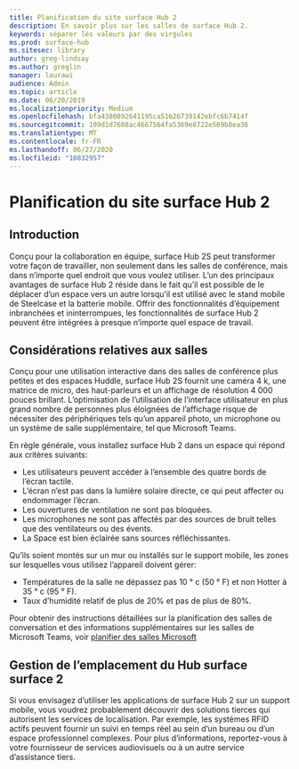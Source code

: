 ```yaml
---
title: Planification du site surface Hub 2
description: En savoir plus sur les salles de surface Hub 2.
keywords: séparer les valeurs par des virgules
ms.prod: surface-hub
ms.sitesec: library
author: greg-lindsay
ms.author: greglin
manager: laurawi
audience: Admin
ms.topic: article
ms.date: 06/20/2019
ms.localizationpriority: Medium
ms.openlocfilehash: bfa4380892641195ca51626739142ebfc6b7414f
ms.sourcegitcommit: 109d1d7608ac4667564fa5369e8722e569b8ea36
ms.translationtype: MT
ms.contentlocale: fr-FR
ms.lasthandoff: 06/27/2020
ms.locfileid: "10832957"
---
```

# Planification du site surface Hub 2

## Introduction

Conçu pour la collaboration en équipe, surface Hub 2S peut transformer votre façon de travailler, non seulement dans les salles de conférence, mais dans n’importe quel endroit que vous voulez utiliser. L’un des principaux avantages de surface Hub 2 réside dans le fait qu’il est possible de le déplacer d’un espace vers un autre lorsqu’il est utilisé avec le stand mobile de Steelcase et la batterie mobile. Offrir des fonctionnalités d’équipement inbranchées et ininterrompues, les fonctionnalités de surface Hub 2 peuvent être intégrées à presque n’importe quel espace de travail.

## Considérations relatives aux salles

Conçu pour une utilisation interactive dans des salles de conférence plus petites et des espaces Huddle, surface Hub 2S fournit une caméra 4 k, une matrice de micro, des haut-parleurs et un affichage de résolution 4 000 pouces brillant. L’optimisation de l’utilisation de l’interface utilisateur en plus grand nombre de personnes plus éloignées de l’affichage risque de nécessiter des périphériques tels qu’un appareil photo, un microphone ou un système de salle supplémentaire, tel que Microsoft Teams.

En règle générale, vous installez surface Hub 2 dans un espace qui répond aux critères suivants:

- Les utilisateurs peuvent accéder à l’ensemble des quatre bords de l’écran tactile.
- L’écran n’est pas dans la lumière solaire directe, ce qui peut affecter ou endommager l’écran.
- Les ouvertures de ventilation ne sont pas bloquées.
- Les microphones ne sont pas affectés par des sources de bruit telles que des ventilateurs ou des évents.
- La Space est bien éclairée sans sources réfléchissantes.

Qu’ils soient montés sur un mur ou installés sur le support mobile, les zones sur lesquelles vous utilisez l’appareil doivent gérer:

- Températures de la salle ne dépassez pas 10 ° c (50 ° F) et non Hotter à 35 ° c (95 ° F).
- Taux d’humidité relatif de plus de 20% et pas de plus de 80%.

Pour obtenir des instructions détaillées sur la planification des salles de conversation et des informations supplémentaires sur les salles de Microsoft Teams, voir [planifier des salles Microsoft](https://docs.microsoft.com/MicrosoftTeams/room-systems/skype-room-systems-v2-0)

## Gestion de l’emplacement du Hub surface surface 2

Si vous envisagez d’utiliser les applications de surface Hub 2 sur un support mobile, vous voudrez probablement découvrir des solutions tierces qui autorisent les services de localisation. Par exemple, les systèmes RFID actifs peuvent fournir un suivi en temps réel au sein d’un bureau ou d’un espace professionnel complexes. Pour plus d’informations, reportez-vous à votre fournisseur de services audiovisuels ou à un autre service d’assistance tiers.

